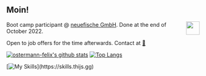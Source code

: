 ## Moin! 
<a href="https://twitter.com/thebearfelix">
  <img align="right" width="35px" src="https://raw.githubusercontent.com/peterthehan/peterthehan/master/assets/twitter.svg" />
</a>

Boot camp participant @ [neuefische GmbH](https://www.neuefische.de/). Done at the end of October 2022.

Open to job offers for the time afterwards. Contact at [:e-mail:](mailto:ostermann-felix@web.de?subject=[GitHub]%20Source%20Han%20Sans)

[![ostermann-felix's github stats](https://github-readme-stats.vercel.app/api?username=ostermann-felix&theme=codeSTACKr)](https://github.com/anuraghazra/github-readme-stats) [![Top Langs](https://github-readme-stats.vercel.app/api/top-langs/?username=ostermann-felix&layout=compact&theme=codeSTACKr)](https://github.com/anuraghazra/github-readme-stats)


[![My Skills](https://skills.thijs.gg/icons?i=js,ts,react,mongodb,nodejs,html,css,figma,)](https://skills.thijs.gg)
